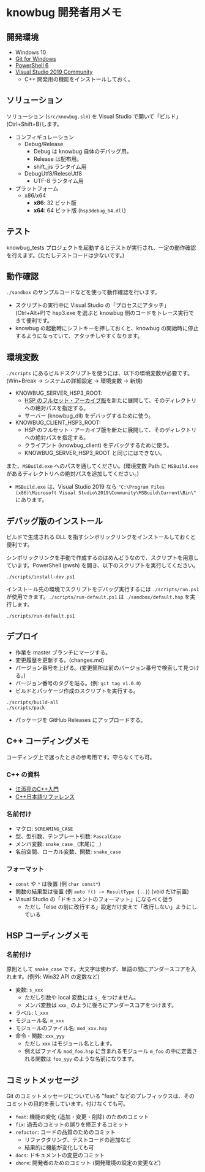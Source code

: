 # knowbug 開発者用メモ

## 開発環境

- Windows 10
- [Git for Windows](https://gitforwindows.org/)
- [PowerShell 6](https://github.com/PowerShell/PowerShell/releases/latest)
- [Visual Studio 2019 Community](https://visualstudio.microsoft.com/vs)
    - C++ 開発用の機能をインストールしておく。

## ソリューション

ソリューション (`src/knowbug.sln`) を Visual Studio で開いて「ビルド」(Ctrl+Shift+B)します。

- コンフィギュレーション
    - Debug/Release
        - Debug は knowbug 自体のデバッグ用。
        - Release は配布用。
        - shift_jis ランタイム用
    - DebugUtf8/ReleseUtf8
        - UTF-8 ランタイム用
- プラットフォーム
    - x86/x64
        - **x86**: 32 ビット版
        - **x64**: 64 ビット版 (`hsp3debug_64.dll`)

## テスト

knowbug_tests プロジェクトを起動するとテストが実行され、一定の動作確認を行えます。(ただしテストコードは少ないです。)

## 動作確認

`./sandbox` のサンプルコードなどを使って動作確認を行います。

- スクリプトの実行中に Visual Studio の「プロセスにアタッチ」(Ctrl+Alt+P)で hsp3.exe を選ぶと knowbug 側のコードをトレース実行できて便利です。
- knowbug の起動時にシフトキーを押しておくと、knowbug の開始時に停止するようになっていて、アタッチしやすくなります。

## 環境変数

`./scripts` にあるビルドスクリプトを使うには、以下の環境変数が必要です。(Win+Break → システムの詳細設定 → 環境変数 → 新規)

- KNOWBUG_SERVER_HSP3_ROOT:
    - [HSP のフルセット・アーカイブ版](http://hsp.tv/make/downlist.html)を新たに展開して、そのディレクトリへの絶対パスを指定する。
    - サーバー (knowbug_dll) をデバッグするために使う。
- KNOWBUG_CLIENT_HSP3_ROOT:
    - HSP のフルセット・アーカイブ版を新たに展開して、そのディレクトリへの絶対パスを指定する。
    - クライアント (knowbug_client) をデバッグするために使う。
    - KNOWBUG_SERVER_HSP3_ROOT と同じにはできない。

また、`MSBuild.exe` へのパスを通してください。(環境変数 Path に `MSBuild.exe` があるディレクトリへの絶対パスを追加してください。)

- `MSBuild.exe` は、Visual Studio 2019 なら `"C:\Program Files (x86)\Microsoft Visual Studio\2019\Community\MSBuild\Current\Bin\"` にあります。

## デバッグ版のインストール

ビルドで生成される DLL を指すシンボリックリンクをインストールしておくと便利です。

シンボリックリンクを手動で作成するのはめんどうなので、スクリプトを用意しています。PowerShell (pwsh) を開き、以下のスクリプトを実行してください。

```pwsh
./scripts/install-dev.ps1
```

インストール先の環境でスクリプトをデバッグ実行するには `./scripts/run.ps1` が使用できます。`./scripts/run-default.ps1` は `./sandbox/default.hsp` を実行します。


```pwsh
./scripts/run-default.ps1
```

## デプロイ

- 作業を master ブランチにマージする。
- 変更履歴を更新する。(changes.md)
- バージョン番号を上げる。(変更箇所は前のバージョン番号で検索して見つける。)
- バージョン番号のタグを貼る。(例: `git tag v1.0.0`)
- ビルドとパッケージ作成のスクリプトを実行する。

```pwsh
./scripts/build-all
./scripts/pack
```

- パッケージを GitHub Releases にアップロードする。

## C++ コーディングメモ

コーディング上で迷ったときの参考用です。守らなくても可。

### C++ の資料

- [江添亮のC++入門](https://ezoeryou.github.io/cpp-intro/)
- [C++日本語リファレンス](https://cpprefjp.github.io/)

### 名前付け

- マクロ: `SCREAMING_CASE`
- 型、型引数、テンプレート引数: `PascalCase`
- メンバ変数: `snake_case_` (末尾に `_`)
- 名前空間、ローカル変数、関数: `snake_case`

### フォーマット

- `const` や `*` は後置 (例 `char const*`)
- 関数の結果型は後置 (例 `auto f() -> ResultType {..}`) (void だけ前置)
- Visual Studio の「ドキュメントのフォーマット」になるべく従う
    - ただし「else の前に改行する」設定だけ変えて「改行しない」ようにしている

## HSP コーディングメモ

### 名前付け

原則として `snake_case` です。大文字は使わず、単語の間にアンダースコアを入れます。(例外: Win32 API の定数など)

- 変数: `s_xxx`
    - ただし引数や local 変数には `s_` をつけません。
    - メンバ変数は `xxx_` のように後ろにアンダースコアをつけます。
- ラベル: `l_xxx`
- モジュール名: `m_xxx`
- モジュールのファイル名: `mod_xxx.hsp`
- 命令・関数: `xxx_yyy`
    - ただし `xxx` はモジュール名とします。
    - 例えばファイル `mod_foo.hsp` に含まれるモジュール `m_foo` の中に定義される関数は `foo_yyy` のような名前になります。

## コミットメッセージ

Git のコミットメッセージについている "feat:" などのプレフィックスは、そのコミットの目的を表しています。付けなくても可。

- `feat`: 機能の変化 (追加・変更・削除) のためのコミット
- `fix`: 過去のコミットの誤りを修正するコミット
- `refactor`: コードの品質のためのコミット
    - リファクタリング、テストコードの追加など
    - 結果的に機能が変化しても可
- `docs`: ドキュメントの変更のコミット
- `chore`: 開発者のためのコミット (開発環境の設定の変更など)
